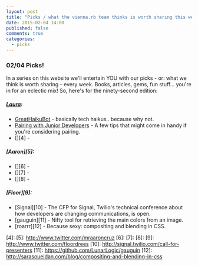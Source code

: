 ```yaml
---
layout: post
title: "Picks / what the vienna.rb team thinks is worth sharing this week"
date: 2015-02-04 14:00
published: false
comments: true
categories:
  - picks
---
```


### 02/04 Picks!

In a series on this website we'll entertain YOU with our picks - or: what we think is worth sharing - every week.
Books, articles, gems, fun stuff... you're in for an eclectic mix! So, here's for the ninety-second edition:

##### [Laura][1]:
- [GreatHaikuBot][2] - basically tech haikus.. because why not.
- [Pairing with Junior Developers][3] - A few tips that might come in handy if you're considering pairing.
- [][4] -

##### [Aaron][5]:
- [][6] -
- [][7] -
- [][8] -


##### [Floor][9]:
- [Signal][10] - The CFP for Signal, Twilio's technical conference about how developers are changing communications, is open.
- [gauguin][11] - Nifty tool for retrieving the main colors from an image.  
- [roarrr][12] - Because sexy: compositing and blending in CSS.


[1]: http://www.twitter.com/alicetragedy
[2]: https://twitter.com/GreatHaikuBot
[3]: https://devmynd.com/blog/2015-1-pairing-with-junior-developers
[4]:
[5]: http://www.twitter.com/mraaroncruz
[6]:
[7]:
[8]:
[9]: http://www.twitter.com/floordrees
[10]: http://signal.twilio.com/call-for-presenters
[11]: https://github.com/LunarLogic/gauguin
[12]: http://sarasoueidan.com/blog/compositing-and-blending-in-css
